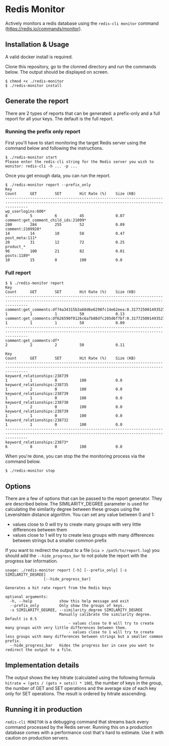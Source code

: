 # Redis Monitor
Actively monitors a redis database using the `redis-cli monitor` command (https://redis.io/commands/monitor).

## Installation & Usage
A valid docker install is required. 

Clone this repository, go to the clonned directory and run the commands below. The output should be displayed on screen.

```
$ chmod +x ./redis-monitor
$ ./redis-monitor install
```

## Generate the report
There are 2 types of reports that can be generated: a prefix-only and a full report for all your keys. The default is the full report.

### Running the prefix only report

First you'll have to start monitoring the target Redis server using the command below and following the instructions.

```
$ ./redis-monitor start
Please enter the redis-cli string for the Redis server you wish to monitor: redis-cli -h ... -p ...
```

Once you get enough data, you can run the report.

```
$ ./redis-monitor report --prefix_only
Key                                                                                        Count      GET        SET        Hit Rate (%)    Size (KB)
------------------------------------------------------------------------------------------------------------------------------------------------------
wp_userlogins:600*                                                                         8          5          6          45              0.07
comment:get_comment_child_ids:21099*                                                       280        284        255        52              0.09
comment:2109928*                                                                           14         14         10         58              0.47
post_meta:111*                                                                             20         31         12         72              0.25
product_*                                                                                  96         100        21         82              0.01
posts:1189*                                                                                10         15         0          100             0.0 
```
### Full report

```
$ $ ./redis-monitor report
Key                                                                                        Count      GET        SET        Hit Rate (%)    Size (KB)           
------------------------------------------------------------------------------------------------------------------------------------------------------
comment:get_comments:df74a34315b3a68d6e6298fc14e62eea:0.317725001493527301                 1          1          1          50              0.13                
comment:get_comments:df626590f0126c6a7b88dfc205d6f7bf:0.317725001493527301                 1          1          1          50              0.09                
------------------------------------------------------------------------------------------------------------------------------------------------------
comment:get_comments:df*                                                                   2          2          2          50              0.11 

Key                                                                                        Count      GET        SET        Hit Rate (%)    Size (KB)           
------------------------------------------------------------------------------------------------------------------------------------------------------
keyword_relationships:238739                                                               1          1          0          100             0.0                 
keyword_relationships:238735                                                               1          2          0          100             0.0                 
keyword_relationships:238739                                                               1          1          0          100             0.0                 
keyword_relationships:238730                                                               1          2          0          100             0.0                 
keyword_relationships:238739                                                               1          1          0          100             0.0                 
keyword_relationships:238732                                                               1          1          0          100             0.0                 
------------------------------------------------------------------------------------------------------------------------------------------------------
keyword_relationships:23873*                                                               6          8          0          100             0.0   
```

When you're done, you can stop the the monitoring process via the command below.

```
$ ./redis-monitor stop
```

## Options
There are a few of options that can be passed to the report generator. They are described below. The SIMILARITY_DEGREE parameter is used for calculating the similarity degree between these groups using the Levenshtein distance algorithm. You can set any value between 0 and 1:

* values close to 0 will try to create many groups with very little differences between them 
* values close to 1 will try to create less groups with many differences between strings but a smaller common prefix

If you want to redirect the output to a file (`via > /path/to/report.log`) you should add the `--hide_progress_bar` to not polute the report with the progress bar information.

```
usage: ./redis-monitor report [-h] [--prefix_only] [-s SIMILARITY_DEGREE]
                 [--hide_progress_bar]

Generates a hit rate report from the Redis keys

optional arguments:
  -h, --help            show this help message and exit
  --prefix_only         Only show the groups of keys.
  -s SIMILARITY_DEGREE, --similarity_degree SIMILARITY_DEGREE
                        Manually calibrate the similarity degree. Default is 0.5
                            - values close to 0 will try to create many groups with very little differences between them.
                            - values close to 1 will try to create less groups with many differences between strings but a smaller common prefix.
  --hide_progress_bar   Hides the progress bar in case you want to redirect the output to a file.
```

## Implementation details
The output shows the key hitrate (calculated using the following formula `hitrate = (gets / (gets + sets)) * 100`), the number of keys in the group, the number of GET and SET operations and the average size of each key only for SET operations. The result is ordered by hitrate asscending.

## Running it in production
`redis-cli MONITOR` is a debugging command that streams back every command processed by the Redis server. Running this on a production database comes with a performance cost that's hard to estimate. Use it with caution on production servers.
